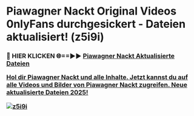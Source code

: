 # Piawagner Nackt Original Videos 0nlyFans durchgesickert - Dateien aktualisiert! (z5i9i)

<h3>🔴 HIER KLICKEN 🌐==►► <a href="https://tinyurl.com/h6vf6nb8" rel="nofollow">Piawagner Nackt Aktualisierte Dateien

Hol dir Piawagner Nackt und alle Inhalte. Jetzt kannst du auf alle Videos und Bilder von Piawagner Nackt zugreifen. Neue aktualisierte Dateien 2025!

[![z5i9i](https://i.imgur.com/sD4kR3V.gif)](https://tinyurl.com/h6vf6nb8)
